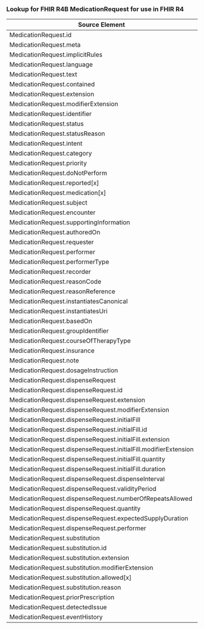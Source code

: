 ### Lookup for FHIR R4B MedicationRequest for use in FHIR R4

| Source Element | Usage | Target |
| -------------- | ----- | ------ |
| MedicationRequest.id | UseElementSameName | MedicationRequest.id |
| MedicationRequest.meta | UseElementSameName | MedicationRequest.meta |
| MedicationRequest.implicitRules | UseElementSameName | MedicationRequest.implicitRules |
| MedicationRequest.language | UseElementSameName | MedicationRequest.language |
| MedicationRequest.text | UseElementSameName | MedicationRequest.text |
| MedicationRequest.contained | UseElementSameName | MedicationRequest.contained |
| MedicationRequest.extension | UseElementSameName | MedicationRequest.extension |
| MedicationRequest.modifierExtension | UseElementSameName | MedicationRequest.modifierExtension |
| MedicationRequest.identifier | UseElementSameName | MedicationRequest.identifier |
| MedicationRequest.status | UseElementSameName | MedicationRequest.status |
| MedicationRequest.statusReason | UseElementSameName | MedicationRequest.statusReason |
| MedicationRequest.intent | UseElementSameName | MedicationRequest.intent |
| MedicationRequest.category | UseElementSameName | MedicationRequest.category |
| MedicationRequest.priority | UseElementSameName | MedicationRequest.priority |
| MedicationRequest.doNotPerform | UseElementSameName | MedicationRequest.doNotPerform |
| MedicationRequest.reported[x] | UseElementSameName | MedicationRequest.reported[x] |
| MedicationRequest.medication[x] | UseElementSameName | MedicationRequest.medication[x] |
| MedicationRequest.subject | UseElementSameName | MedicationRequest.subject |
| MedicationRequest.encounter | UseElementSameName | MedicationRequest.encounter |
| MedicationRequest.supportingInformation | UseElementSameName | MedicationRequest.supportingInformation |
| MedicationRequest.authoredOn | UseElementSameName | MedicationRequest.authoredOn |
| MedicationRequest.requester | UseElementSameName | MedicationRequest.requester |
| MedicationRequest.performer | UseElementSameName | MedicationRequest.performer |
| MedicationRequest.performerType | UseElementSameName | MedicationRequest.performerType |
| MedicationRequest.recorder | UseElementSameName | MedicationRequest.recorder |
| MedicationRequest.reasonCode | UseElementSameName | MedicationRequest.reasonCode |
| MedicationRequest.reasonReference | UseElementSameName | MedicationRequest.reasonReference |
| MedicationRequest.instantiatesCanonical | UseElementSameName | MedicationRequest.instantiatesCanonical |
| MedicationRequest.instantiatesUri | UseElementSameName | MedicationRequest.instantiatesUri |
| MedicationRequest.basedOn | UseElementSameName | MedicationRequest.basedOn |
| MedicationRequest.groupIdentifier | UseElementSameName | MedicationRequest.groupIdentifier |
| MedicationRequest.courseOfTherapyType | UseElementSameName | MedicationRequest.courseOfTherapyType |
| MedicationRequest.insurance | UseElementSameName | MedicationRequest.insurance |
| MedicationRequest.note | UseElementSameName | MedicationRequest.note |
| MedicationRequest.dosageInstruction | UseElementSameName | MedicationRequest.dosageInstruction |
| MedicationRequest.dispenseRequest | UseElementSameName | MedicationRequest.dispenseRequest |
| MedicationRequest.dispenseRequest.id | UseElementSameName | MedicationRequest.dispenseRequest.id |
| MedicationRequest.dispenseRequest.extension | UseElementSameName | MedicationRequest.dispenseRequest.extension |
| MedicationRequest.dispenseRequest.modifierExtension | UseElementSameName | MedicationRequest.dispenseRequest.modifierExtension |
| MedicationRequest.dispenseRequest.initialFill | UseElementSameName | MedicationRequest.dispenseRequest.initialFill |
| MedicationRequest.dispenseRequest.initialFill.id | UseElementSameName | MedicationRequest.dispenseRequest.initialFill.id |
| MedicationRequest.dispenseRequest.initialFill.extension | UseElementSameName | MedicationRequest.dispenseRequest.initialFill.extension |
| MedicationRequest.dispenseRequest.initialFill.modifierExtension | UseElementSameName | MedicationRequest.dispenseRequest.initialFill.modifierExtension |
| MedicationRequest.dispenseRequest.initialFill.quantity | UseElementSameName | MedicationRequest.dispenseRequest.initialFill.quantity |
| MedicationRequest.dispenseRequest.initialFill.duration | UseElementSameName | MedicationRequest.dispenseRequest.initialFill.duration |
| MedicationRequest.dispenseRequest.dispenseInterval | UseElementSameName | MedicationRequest.dispenseRequest.dispenseInterval |
| MedicationRequest.dispenseRequest.validityPeriod | UseElementSameName | MedicationRequest.dispenseRequest.validityPeriod |
| MedicationRequest.dispenseRequest.numberOfRepeatsAllowed | UseElementSameName | MedicationRequest.dispenseRequest.numberOfRepeatsAllowed |
| MedicationRequest.dispenseRequest.quantity | UseElementSameName | MedicationRequest.dispenseRequest.quantity |
| MedicationRequest.dispenseRequest.expectedSupplyDuration | UseElementSameName | MedicationRequest.dispenseRequest.expectedSupplyDuration |
| MedicationRequest.dispenseRequest.performer | UseElementSameName | MedicationRequest.dispenseRequest.performer |
| MedicationRequest.substitution | UseElementSameName | MedicationRequest.substitution |
| MedicationRequest.substitution.id | UseElementSameName | MedicationRequest.substitution.id |
| MedicationRequest.substitution.extension | UseElementSameName | MedicationRequest.substitution.extension |
| MedicationRequest.substitution.modifierExtension | UseElementSameName | MedicationRequest.substitution.modifierExtension |
| MedicationRequest.substitution.allowed[x] | UseElementSameName | MedicationRequest.substitution.allowed[x] |
| MedicationRequest.substitution.reason | UseElementSameName | MedicationRequest.substitution.reason |
| MedicationRequest.priorPrescription | UseElementSameName | MedicationRequest.priorPrescription |
| MedicationRequest.detectedIssue | UseElementSameName | MedicationRequest.detectedIssue |
| MedicationRequest.eventHistory | UseElementSameName | MedicationRequest.eventHistory |
